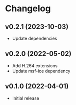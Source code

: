 # Changelog

## v0.2.1 (2023-10-03)

* Update dependencies

## v0.2.0 (2022-05-02)

* Add H.264 extensions
* Update msf-ice dependency

## v0.1.0 (2022-04-01)

* Initial release
